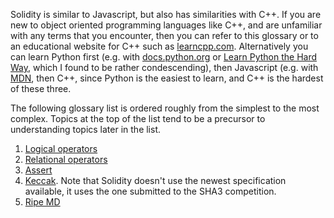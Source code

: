 Solidity is similar to Javascript, but also has similarities with C++. If you are new to object oriented programming languages like C++, and are unfamiliar with any terms that you encounter, then you can refer to this glossary or to an educational website for C++ such as [learncpp.com](http://www.learncpp.com). Alternatively you can learn Python first (e.g. with [docs.python.org](https://docs.python.org/3/tutorial/index.html) or [Learn Python the Hard Way](https://www.learnpythonthehardway.org/), which I found to be rather condescending), then Javascript (e.g. with [MDN](https://developer.mozilla.org/en-US/docs/Web/JavaScript), then C++, since Python is the easiest to learn, and C++ is the hardest of these three.

The following glossary list is ordered roughly from the simplest to the most complex. Topics at the top of the list tend to be a precursor to understanding topics later in the list.

1. [Logical operators](http://www.learncpp.com/cpp-tutorial/36-logical-operators/)
2. [Relational operators](http://www.learncpp.com/cpp-tutorial/35-relational-operators-comparisons/)
3. [Assert](http://www.learncpp.com/cpp-tutorial/7-12a-assert-and-static_assert/)
4. [Keccak](http://keccak.noekeon.org/specs_summary.html). Note that Solidity doesn't use the newest specification available, it uses the one submitted to the SHA3 competition.
5. [Ripe MD](http://homes.esat.kuleuven.be/~bosselae/ripemd160.html)